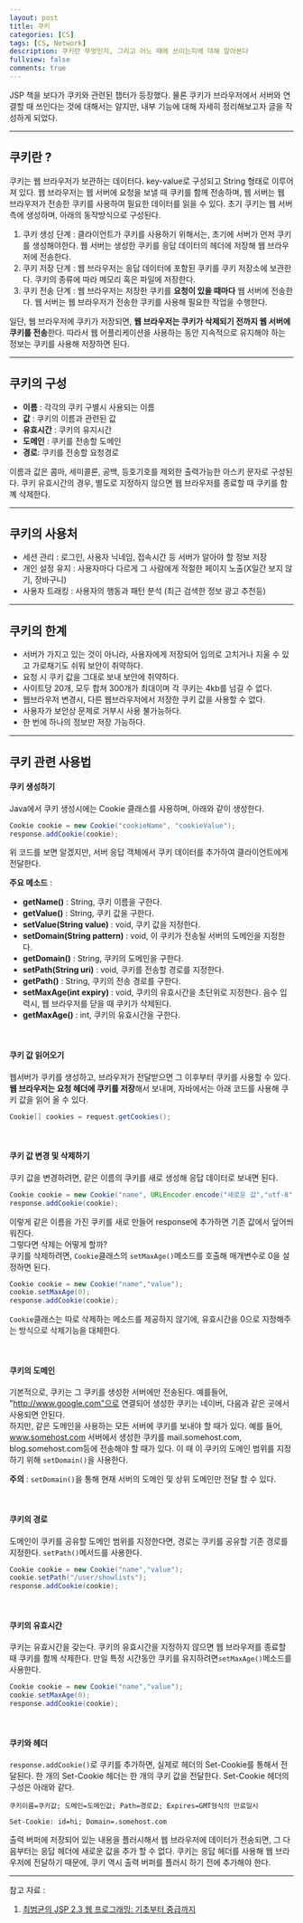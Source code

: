 ```yaml
---
layout: post
title: 쿠키
categories: [CS]
tags: [CS, Network]
description: 쿠키란 무엇인지, 그리고 어느 때에 쓰이는지에 대해 알아본다
fullview: false
comments: true
---
```


JSP 책을 보다가 쿠키와 관련된 챕터가 등장했다. 물론 쿠키가 브라우저에서 서버와 연결할 때 쓰인다는 것에 대해서는 알지만, 내부 기능에 대해 자세히 정리해보고자 글을 작성하게 되었다.

***

## 쿠키란 ?
쿠키는 웹 브라우저가 보관하는 데이터다. key-value로 구성되고 String 형태로 이루어져 있다. 웹 브라우저는 웹 서버에 요청을 보낼 때 쿠키를 함께 전송하며, 웹 서버는 웹 브라우저가 전송한 쿠키를 사용하여 필요한 데이터를 읽을 수 있다. 초기 쿠키는 웹 서버측에 생성하며, 아래의 동작방식으로 구성된다. 

1. 쿠키 생성 단계 : 클라이언트가 쿠키를 사용하기 위해서는, 초기에 서버가 먼저 쿠키를 생성해야한다. 웹 서버는 생성한 쿠키를 응답 데이터의 헤더에 저장해 웹 브라우저에 전송한다.  
2. 쿠키 저장 단계 : 웹 브라우저는 응답 데이터에 포함된 쿠키를 쿠키 저장소에 보관한다. 쿠키의 종류에 따라 메모리 혹은 파일에 저장한다.  
3. 쿠키 전송 단계 : 웹 브라우저는 저장한 쿠키를 **요청이 있을 때마다** 웹 서버에 전송한다.  웹 서버는 웹 브라우저가 전송한 쿠키를 사용해 필요한 작업을 수행한다.  

일단, 웹 브라우저에 쿠키가 저장되면, **웹 브라우저는 쿠키가 삭제되기 전까지 웹 서버에 쿠키를 전송**한다. 따라서 웹 어플리케이션을 사용하는 동안 지속적으로 유지해야 하는 정보는 쿠키를 사용해 저장하면 된다. 
***

## 쿠키의 구성 

* **이름** : 각각의 쿠키 구별시 사용되는 이름
* **값** : 쿠키의 이름과 관련된 값
* **유효시간** : 쿠키의 유지시간
* **도메인** : 쿠키를 전송할 도메인
* **경로**: 쿠키를 전송할 요청경로

이름과 값은 콤마, 세미콜론, 공백, 등호기호를 제외한 출력가능한 아스키 문자로 구성된다. 쿠키 유효시간의 경우, 별도로 지정하지 않으면 웹 브라우저를 종료할 때 쿠키를 함꼐 삭제한다.

***

## 쿠키의 사용처

* 세션 관리 : 로그인, 사용자 닉네임, 접속시간 등 서버가 알아야 할 정보 저장
* 개인 설정 유지 : 사용자마다 다르게 그 사람에게 적절한 페이지 노출(X일간 보지 않기, 장바구니)
* 사용자 트래킹 : 사용자의 행동과 패턴 분석 (최근 검색한 정보 광고 추천등)

***

## 쿠키의 한계

* 서버가 가지고 있는 것이 아니라, 사용자에게 저장되어 임의로 고치거나 지울 수 있고 가로채기도 쉬워 보안이 취약하다. 
* 요청 시 쿠키 값을 그대로 보내 보안에 취약하다. 
* 사이트당 20개, 모두 합쳐 300개가 최대이며 각 쿠키는 4kb를 넘길 수 없다.
* 웹브라우저 변경시, 다른 웹브라우저에서 저장한 쿠키 값을 사용할 수 없다.
* 사용자가 보안상 문제로 거부시 사용 불가능하다.
* 한 번에 하나의 정보만 저장 가능하다.

***


## 쿠키 관련 사용법

#### 쿠키 생성하기
Java에서 쿠키 생성시에는 Cookie 클래스를 사용하며, 아래와 같이 생성한다. 

```java
Cookie cookie = new Cookie("cookieName", "cookieValue");
response.addCookie(cookie);
```
위 코드를 보면 알겠지만, 서버 응답 객체에서 쿠키 데이터를 추가하여 클라이언트에게 전달한다.

**주요 메소드** :

* **getName()** : String, 쿠키 이름을 구한다.
* **getValue()** : String, 쿠키 값을 구한다.
* **setValue(String value)** : void, 쿠키 값을 지정한다.
* **setDomain(String pattern)** : void, 이 쿠키가 전송될 서버의 도메인을 지정한다.
* **getDomain()** : String, 쿠키의 도메인을 구한다.
* **setPath(String uri)** : void, 쿠키를 전송할 경로를 지정한다.
* **getPath()** : String, 쿠키의 전송 경로를 구한다.
* **setMaxAge(int expiry)** : void, 쿠키의 유효시간을 초단위로 지정한다. 음수 입력시, 웹 브라우저를 닫을 때 쿠키가 삭제된다.
* **getMaxAge()** : int, 쿠키의 유효시간을 구한다.

<br/>

#### 쿠키 값 읽어오기
웹서버가 쿠키를 생성하고, 브라우저가 전달받으면 그 이후부터 쿠키를 사용할 수 있다. **웹 브라우저는 요청 헤더에 쿠키를 저장**해서 보내며, 자바에서는 아래 코드를 사용해 쿠키 값을 읽어 올 수 있다.

```java
Cookie[] cookies = request.getCookies();
```

<br/>

#### 쿠키 값 변경 및 삭제하기
쿠키 값을 변경하려면, 같은 이름의 쿠키를 새로 생성해 응답 데이터로 보내면 된다. 

```java
Cookie cookie = new Cookie("name", URLEncoder.encode("새로운 값","utf-8"));
response.addCookie(cookie);
```
이렇게 같은 이름을 가진 쿠키를 새로 만들어 response에 추가하면 기존 값에서 덮어씌워진다.  
그렇다면 삭제는 어떻게 할까?  
쿠키를 삭제하려면, `Cookie`클래스의 `setMaxAge()`메소드를 호출해 매개변수로 0을 설정하면 된다. 

```java
Cookie cookie = new Cookie("name","value");
cookie.setMaxAge(0);
response.addCookie(cookie);
```

`Cookie`클래스는 따로 삭제하는 메소드를 제공하지 않기에, 유효시간을 0으로 지정해주는 방식으로 삭제기능을 대체한다.  

<br/>

#### 쿠키의 도메인
기본적으로, 쿠키는 그 쿠키를 생성한 서버에만 전송된다. 예를들어, "http://www.google.com"으로 연결되어 생성한 쿠키는 네이버, 다음과 같은 곳에서 사용되면 안된다.  
하지만, 같은 도메인을 사용하는 모든 서버에 쿠키를 보내야 할 때가 있다. 예를 들어, www.somehost.com 서버에서 생성한 쿠키를 mail.somehost.com, blog.somehost.com등에 전송해야 할 때가 있다. 이 때 이 쿠키의 도메인 범위를 지정하기 위해 `setDomain()`을 사용한다. 

**주의** : `setDomain()`을 통해 현재 서버의 도메인 및 상위 도메인만 전달 할 수 있다.

<br/>

#### 쿠키의 경로
도메인이 쿠키를 공유할 도메인 범위를 지정한다면, 경로는 쿠키를 공유할 기존 경로를 지정한다. `setPath()`메서드를 사용한다.

```java
Cookie cookie = new Cookie("name","value");
cookie.setPath("/user/showlists");
response.addCookie(cookie);
```

<br/>

#### 쿠키의 유효시간
쿠키는 유효시간을 갖는다. 쿠키의 유효시간을 지정하지 않으면 웹 브라우저를 종료할 때 쿠키를 함께 삭제한다.  만일 특정 시간동안 쿠키를 유지하려면`setMaxAge()`메소드를 사용한다.

```java
Cookie cookie = new Cookie("name","value");
cookie.setMaxAge(0);
response.addCookie(cookie);
```

<br/>

#### 쿠키와 헤더

`response.addCookie()`로 쿠키를 추가하면, 실제로 헤더의 Set-Cookie를 통해서 전달된다. 한 개의 Set-Cookie 헤더는 한 개의 쿠키 값을 전달한다. Set-Cookie 헤더의 구성은 아래와 같다. 

`쿠키이름=쿠키값; 도메인=도메인값; Path=경로값; Expires=GMT형식의 만료일시`

`Set-Cookie: id=hi; Domain=.somehost.com`

출력 버퍼에 저장되어 있는 내용을 플러시해서 웹 브라우저에 데이터가 전송되면, 그 다음부터는 응답 헤더에 새로운 값을 추가 할 수 없다. 쿠키는 응답 헤더를 사용해 웹 브라우저에 전달하기 때문에, 쿠키 역시 출력 버퍼를 플러시 하기 전에 추가해야 한다.


***
참고 자료 : 

1. [최범균의 JSP 2.3 웹 프로그래밍: 기초부터 중급까지 ](http://www.kyobobook.co.kr/product/detailViewKor.laf?mallGb=KOR&ejkGb=KOR&barcode=9788980782802)
